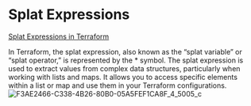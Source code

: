 # Splat Expressions

[Splat Expressions in Terraform](https://developer.hashicorp.com/terraform/language/expressions/splat)

In Terraform, the splat expression, also known as the “splat variable” or “splat operator,” is represented by the * symbol. The splat expression is used to extract values from complex data structures, particularly when working with lists and maps. It allows you to access specific elements within a list or map and use them in your Terraform configurations.
![F3AE2466-C338-4B26-80B0-05A5FEF1CA8F_4_5005_c](https://github.com/begh-azka/terraform_aws/assets/97597065/c965bd76-1595-4fa1-84d8-aff362ea1a4b)
